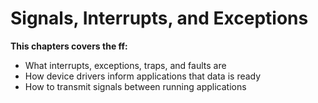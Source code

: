 # Signals, Interrupts, and Exceptions

**This chapters covers the ff:**
- What interrupts, exceptions, traps, and faults are
- How device drivers inform applications that data is ready
- How to transmit signals between running applications
